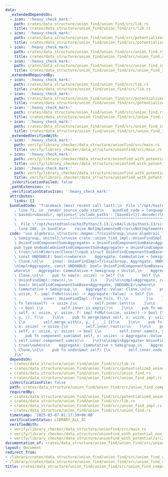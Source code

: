 ```yaml
---
data:
  _extendedDependsOn:
  - icon: ':heavy_check_mark:'
    path: crates/data_structure/union_find/union_find/src/lib.rs
    title: crates/data_structure/union_find/union_find/src/lib.rs
  - icon: ':heavy_check_mark:'
    path: crates/data_structure/union_find/union_find/src/potentialized_union_find.rs
    title: crates/data_structure/union_find/union_find/src/potentialized_union_find.rs
  - icon: ':heavy_check_mark:'
    path: crates/data_structure/union_find/union_find/src/union_find.rs
    title: crates/data_structure/union_find/union_find/src/union_find.rs
  - icon: ':heavy_check_mark:'
    path: crates/data_structure/union_find/union_find/src/union_find_impl.rs
    title: crates/data_structure/union_find/union_find/src/union_find_impl.rs
  _extendedRequiredBy:
  - icon: ':heavy_check_mark:'
    path: crates/data_structure/union_find/union_find/src/lib.rs
    title: crates/data_structure/union_find/union_find/src/lib.rs
  - icon: ':heavy_check_mark:'
    path: crates/data_structure/union_find/union_find/src/potentialized_union_find.rs
    title: crates/data_structure/union_find/union_find/src/potentialized_union_find.rs
  - icon: ':heavy_check_mark:'
    path: crates/data_structure/union_find/union_find/src/union_find.rs
    title: crates/data_structure/union_find/union_find/src/union_find.rs
  - icon: ':heavy_check_mark:'
    path: crates/data_structure/union_find/union_find/src/union_find_impl.rs
    title: crates/data_structure/union_find/union_find/src/union_find_impl.rs
  _extendedVerifiedWith:
  - icon: ':heavy_check_mark:'
    path: verify/library_checker/data_structure/unionfind/src/main.rs
    title: verify/library_checker/data_structure/unionfind/src/main.rs
  - icon: ':heavy_check_mark:'
    path: verify/library_checker/data_structure/unionfind_with_potential/src/main.rs
    title: verify/library_checker/data_structure/unionfind_with_potential/src/main.rs
  - icon: ':heavy_check_mark:'
    path: verify/library_checker/data_structure/unionfind_with_potential_non_commutative_group/src/main.rs
    title: verify/library_checker/data_structure/unionfind_with_potential_non_commutative_group/src/main.rs
  _isVerificationFailed: false
  _pathExtension: rs
  _verificationStatusIcon: ':heavy_check_mark:'
  attributes:
    links: []
  bundledCode: "Traceback (most recent call last):\n  File \"/opt/hostedtoolcache/Python/3.13.2/x64/lib/python3.13/site-packages/onlinejudge_verify/documentation/build.py\"\
    , line 71, in _render_source_code_stat\n    bundled_code = language.bundle(stat.path,\
    \ basedir=basedir, options={'include_paths': [basedir]}).decode()\n          \
    \         ~~~~~~~~~~~~~~~^^^^^^^^^^^^^^^^^^^^^^^^^^^^^^^^^^^^^^^^^^^^^^^^^^^^^^^^^^^^^^^^^^\n\
    \  File \"/opt/hostedtoolcache/Python/3.13.2/x64/lib/python3.13/site-packages/onlinejudge_verify/languages/rust.py\"\
    , line 288, in bundle\n    raise NotImplementedError\nNotImplementedError\n"
  code: "use algebraic_structure::magma::TrivialGroup;\nuse algebraic_traits::{Commutative,\
    \ Semigroup, Unital};\n\nuse crate::union_find_impl::UnionFindImpl;\n\npub type\
    \ UnionFindComponentSum<Aggregate> = UnionFindComponentSumBase<Aggregate, false>;\n\
    pub type UndoableUnionFindComponentSum<Aggregate> = UnionFindComponentSumBase<Aggregate,\
    \ true>;\n\n#[derive(Clone)]\npub struct UnionFindComponentSumBase<Aggregate,\
    \ const UNDOABLE: bool>\nwhere\n    Aggregate: Commutative + Semigroup,\n    Aggregate::Value:\
    \ Clone,\n{\n    inner: UnionFindImpl<TrivialGroup, Aggregate, UNDOABLE>,\n}\n\
    \nimpl<Aggregate, const UNDOABLE: bool> UnionFindComponentSumBase<Aggregate, UNDOABLE>\n\
    where\n    Aggregate: Commutative + Semigroup + Unital,\n    Aggregate::Value:\
    \ Clone,\n{\n    pub fn new(n: usize) -> Self {\n        Self {\n            inner:\
    \ UnionFindImpl::new(n),\n        }\n    }\n}\n\nimpl<Aggregate, const UNDOABLE:\
    \ bool> UnionFindComponentSumBase<Aggregate, UNDOABLE>\nwhere\n    Aggregate:\
    \ Commutative + Semigroup,\n    Aggregate::Value: Clone,\n{\n    pub fn from_fn(n:\
    \ usize, f: impl FnMut(usize) -> Aggregate::Value) -> Self {\n        Self {\n\
    \            inner: UnionFindImpl::from_fn(n, f),\n        }\n    }\n\n    pub\
    \ fn len(&self) -> usize {\n        self.inner.len()\n    }\n\n    pub fn is_empty(&self)\
    \ -> bool {\n        self.inner.is_empty()\n    }\n\n    pub fn merge_with(&mut\
    \ self, x: usize, y: usize, f: impl FnMut(usize, usize)) -> bool {\n        self.inner.merge_with(x,\
    \ y, (), f)\n    }\n\n    pub fn merge(&mut self, x: usize, y: usize) -> bool\
    \ {\n        self.merge_with(x, y, |_, _| {})\n    }\n\n    pub fn root(&mut self,\
    \ x: usize) -> usize {\n        self.inner.root(x)\n    }\n\n    pub fn same(&mut\
    \ self, x: usize, y: usize) -> bool {\n        self.inner.same(x, y)\n    }\n\n\
    \    pub fn component_sum(&mut self, x: usize) -> Aggregate::Value {\n       \
    \ self.inner.component_sum(x)\n    }\n}\n\nimpl<Aggregate> UnionFindComponentSumBase<Aggregate,\
    \ true>\nwhere\n    Aggregate: Commutative + Semigroup,\n    Aggregate::Value:\
    \ Clone,\n{\n    pub fn undo(&mut self) {\n        self.inner.undo();\n    }\n\
    }\n"
  dependsOn:
  - crates/data_structure/union_find/union_find/src/lib.rs
  - crates/data_structure/union_find/union_find/src/potentialized_union_find.rs
  - crates/data_structure/union_find/union_find/src/union_find.rs
  - crates/data_structure/union_find/union_find/src/union_find_impl.rs
  isVerificationFile: false
  path: crates/data_structure/union_find/union_find/src/union_find_component_sum.rs
  requiredBy:
  - crates/data_structure/union_find/union_find/src/potentialized_union_find.rs
  - crates/data_structure/union_find/union_find/src/lib.rs
  - crates/data_structure/union_find/union_find/src/union_find_impl.rs
  - crates/data_structure/union_find/union_find/src/union_find.rs
  timestamp: '2025-03-07 01:17:39+00:00'
  verificationStatus: LIBRARY_ALL_AC
  verifiedWith:
  - verify/library_checker/data_structure/unionfind/src/main.rs
  - verify/library_checker/data_structure/unionfind_with_potential_non_commutative_group/src/main.rs
  - verify/library_checker/data_structure/unionfind_with_potential/src/main.rs
documentation_of: crates/data_structure/union_find/union_find/src/union_find_component_sum.rs
layout: document
redirect_from:
- /library/crates/data_structure/union_find/union_find/src/union_find_component_sum.rs
- /library/crates/data_structure/union_find/union_find/src/union_find_component_sum.rs.html
title: crates/data_structure/union_find/union_find/src/union_find_component_sum.rs
---
```

